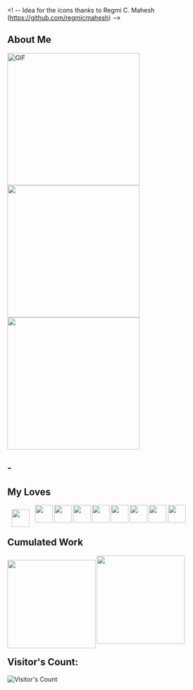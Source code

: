 <! -- Idea for the icons thanks to Regmi C. Mahesh (https://github.com/regmicmahesh) -->
## About Me
<img align="left" alt="GIF" src="https://media.giphy.com/media/kbRb4eyCNC0aMz5x68/giphy.gif" width=300 />
<img src="https://img.shields.io/badge/-Sushan%20Shakya-black?style=social&logo=dart" width=300>
<img src="https://img.shields.io/badge/-Develops%20Mobile%20Apps-black?style=flat&logo=android" width=300>
<!-- <img align="left" src="https://github.com/SushanShakya/SushanShakya/blob/master/header.svg" width="400" height="200"> -->

## -
## My Loves
<img align="left" style="padding : 10px;" src="https://img.shields.io/badge/Android-black?style=plastic&logo=android" height=40>
<img align="left" src="https://img.shields.io/badge/Dart-black?style=plastic&logo=dart&logoColor=white" height=40>
<img align="left" src="https://img.shields.io/badge/Flutter-black?style=plastic&logo=flutter&logoColor=1389FD" height=40>
<img align="left" src="https://img.shields.io/badge/Vim-black?style=plastic&logo=vim&logoColor=019733" height=40>
<img src="https://img.shields.io/badge/VS%20Code-black?style=plastic&logo=visualstudiocode&logoColor=007ACC" height=40>
<img align="left" src="https://img.shields.io/badge/Python-black?style=plastic&logo=python&logoColor=white" height=40>
<img align="left" src="https://img.shields.io/badge/Javascript-black?style=plastic&logo=javascript&logoColor=yellow" height=40>
<img align="left" src="https://img.shields.io/badge/Firebase-black?style=plastic&logo=firebase&logoColor=FFCA28" height=40>
<img src="https://img.shields.io/badge/Postgres-black?style=plastic&logo=postgresql&logoColor=007ACC" height=40>

<!-- [![Sushan's github stats](https://github-readme-stats.vercel.app/api?username=SushanShakya&count_private=true&show_icons=true&theme=dark)](https://github.com/anuraghazra/github-readme-stats)	
 -->
 ## Cumulated Work
<img align="left" style="margin-top: 10px" src="https://github-readme-stats.vercel.app/api?username=SushanShakya&theme=midnight-purple&count_private=true&show_icons=true" height=200>  
<img src="https://github-readme-stats.vercel.app/api/top-langs/?username=SushanShakya&langs_count=3&theme=midnight-purple&show_icons=true&hide=html,css,glsl" height=200>

<!-- ## Flutter Developer

- 🔭 I’m currently working on Improving myself as a Software Engineer
- 🌱 I’m currently learning JavaScript
- 📫 How to reach me: sushaanshakya88@gmail.com
- ⚡ Fun fact: Rive integration with flutter works with flutter web
- 💬 Check out : https://sushanshakya.github.io/
 -->

## Visitor's Count:
![Visitor's Count](https://profile-counter.glitch.me/%7BSushanShakya%7D/count.svg)

<!--
**SushanShakya/SushanShakya** is a ✨ _special_ ✨ repository because its `README.md` (this file) appears on your GitHub profile.

Here are some ideas to get you started:

- 🔭 I’m currently working on ...
- 🌱 I’m currently learning ...
- 👯 I’m looking to collaborate on ...
- 🤔 I’m looking for help with ...
- 💬 Ask me about ...
- 📫 How to reach me: ...
- 😄 Pronouns: ...
- ⚡ Fun fact: ...
-->
